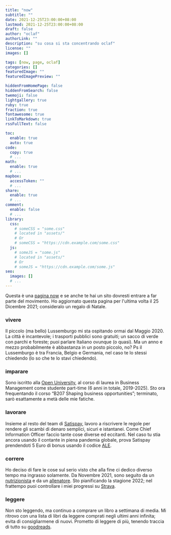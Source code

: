 ```yaml
---
title: "now"
subtitle: ""
date: 2021-12-25T23:00:00+08:00
lastmod: 2021-12-25T23:00:00+08:00
draft: false
author: "oclaf"
authorLink: ""
description: "su cosa si sta concentrando oclaf"
license: ""
images: []

tags: [now, page, oclaf]
categories: []
featuredImage: ""
featuredImagePreview: ""

hiddenFromHomePage: false
hiddenFromSearch: false
twemoji: false
lightgallery: true
ruby: true
fraction: true
fontawesome: true
linkToMarkdown: true
rssFullText: false

toc:
  enable: true
  auto: true
code:
  copy: true
  # ...
math:
  enable: true
  # ...
mapbox:
  accessToken: ""
  # ...
share:
  enable: true
  # ...
comment:
  enable: false
  # ...
library:
  css:
    # someCSS = "some.css"
    # located in "assets/"
    # Or
    # someCSS = "https://cdn.example.com/some.css"
  js:
    # someJS = "some.js"
    # located in "assets/"
    # Or
    # someJS = "https://cdn.example.com/some.js"
seo:
  images: []
  # ...
---
```

Questa è una <a href="https://nownownow.com/about" target="_blank" rel="noopener noreferrer">pagina now</a> e se anche te hai un sito dovresti entrare a far parte del movimento. Ho aggiornato questa pagina per l'ultima volta il 25 Dicembre 2021; consideralo un regalo di Natale.

### vivere <a id="vivere"></a>
Il piccolo (ma bello) Lussemburgo mi sta ospitando ormai dal Maggio 2020. La città è incantevole; i trasporti pubblici sono gratuiti; un sacco di verde con parchi e foreste; puoi parlare Italiano ovunque (o quasi). Ma un anno e mezzo probabilmente è abbastanza in un posto piccolo, no? Ps il Lussemburgo è tra Francia, Belgio e Germania, nel caso te lo stessi chiedendo (lo so che te lo stavi chiedendo).

### imparare <a id="imparare"></a>
Sono iscritto alla <a href="https://www.open.ac.uk/" target="_blank" rel="noopener noreferrer">Open University</a>, al corso di laurea in Business Management come studente part-time (6 anni in totale, 2019-2025). Sto ora frequentando il corso “B207 Shaping business opportunities”; terminato, sarò esattamente a metà delle mie fatiche.  

### lavorare <a id="lavorare"></a>
Insieme al resto del team di <a href="https://www.satispay.com/en-it/" target="_blank" rel="noopener noreferrer">Satispay</a>, lavoro a riscrivere le regole per rendere gli scambi di denaro semplici, sicuri e istantanei. Come Chief Information Officer faccio tante cose diverse ed eccitanti. Nel caso tu stia ancora usando il contante in piena pandemia globale, prova Satispay prendendoti 5 Euro di bonus usando il codice <a href="https://www.satispay.com/en-it/promo/?promo=ALE" target="_blank" rel="noopener noreferrer">ALE</a>.

### correre <a id="correre"></a>
Ho deciso di fare le cose sul serio visto che alla fine ci dedico diverso tempo ma ingrasso solamente. Da Novembre 2021, sono seguito da un <a href="https://www.fabrizioangelini.it/" target="_blank" rel="noopener noreferrer">nutrizionista</a> e da un <a href="https://trailrunningcoaching.com/" target="_blank" rel="noopener noreferrer">allenatore</a>. Sto pianificando la stagione 2022; nel frattempo puoi controllare i miei progressi su <a href="https://www.strava.com/athletes/16418038" target="_blank" rel="noopener noreferrer">Strava</a>.

### leggere <a id="leggere"></a>
Non sto leggendo, ma continuo a comprare un libro a settimana di media. Mi ritrovo con una lista di libri da leggere comprati negli ultimi anni infinita; evita di consigliarmene di nuovi. Prometto di leggere di più, tenendo traccia di tutto su <a href="https://www.goodreads.com/user/show/89459057-oclaf" target="_blank" rel="noopener noreferrer">goodreads</a>.
